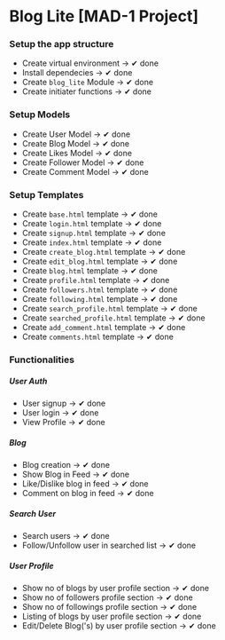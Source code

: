 # Blog Lite [MAD-1 Project]

### Setup the app structure

- Create virtual environment                -> ✔ done
- Install dependecies                       -> ✔ done
- Create `blog_lite` Module                 -> ✔ done
- Create initiater functions                -> ✔ done

### Setup Models
- Create User Model                         -> ✔ done
- Create Blog Model                         -> ✔ done
- Create Likes Model                        -> ✔ done
- Create Follower Model                     -> ✔ done
- Create Comment Model                      -> ✔ done

### Setup Templates
- Create `base.html` template               -> ✔ done
- Create `login.html` template              -> ✔ done
- Create `signup.html` template             -> ✔ done
- Create `index.html` template              -> ✔ done
- Create `create_blog.html` template        -> ✔ done
- Create `edit_blog.html` template          -> ✔ done
- Create `blog.html` template               -> ✔ done
- Create `profile.html` template            -> ✔ done
- Create `followers.html` template          -> ✔ done
- Create `following.html` template          -> ✔ done
- Create `search_profile.html` template     -> ✔ done
- Create `searched_profile.html` template   -> ✔ done
- Create `add_comment.html` template        -> ✔ done
- Create `comments.html` template           -> ✔ done

### Functionalities

##### User Auth
- User signup                                   -> ✔ done
- User login                                    -> ✔ done
- View Profile                                  -> ✔ done
##### Blog
- Blog creation                                 -> ✔ done
- Show Blog in Feed                             -> ✔ done
- Like/Dislike blog in feed                     -> ✔ done
- Comment on blog in feed                       -> ✔ done
##### Search User
- Search users                                  -> ✔ done
- Follow/Unfollow user in searched list         -> ✔ done
##### User Profile
- Show no of blogs by user profile section      -> ✔ done
- Show no of followers profile section          -> ✔ done
- Show no of followings profile section         -> ✔ done
- Listing of blogs by user profile section      -> ✔ done
- Edit/Delete Blog('s) by user profile section  -> ✔ done
